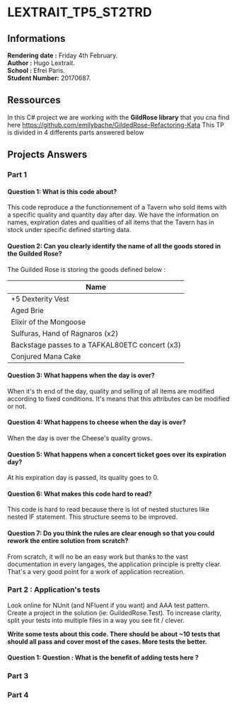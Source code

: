 # LEXTRAIT_TP5_ST2TRD

##  Informations ##

**Rendering date :** Friday 4th February.  
**Author :** Hugo Lextrait.  
**School :** Efrei Paris.  
**Student Number:** 20170687.  

## Ressources ##

In this C# project we are working with the **GildRose library** that you cna find here  https://github.com/emilybache/GildedRose-Refactoring-Kata 
This TP is divided in 4 differents parts answered below 

## Projects Answers ##

### Part 1 ###
#### Question 1: What is this code about?

This code reproduce a the functionnement of a Tavern who sold items with a specific quality and quantity day after day.
We have the information on names, expiration dates and qualities of all items that the Tavern has in stock under specific defined starting data.

#### Question 2: Can you clearly identify the name of all the goods stored in the Guilded Rose?

The Guilded Rose is storing the goods defined below : 

Name   |
------------- |
+5 Dexterity Vest  |
Aged Brie  |
Elixir of the Mongoose  |
Sulfuras, Hand of Ragnaros (x2)  |
Backstage passes to a TAFKAL80ETC concert (x3)  |
Conjured Mana Cake  |
  
#### Question 3: What happens when the day is over?

When it's th end of the day, quality and selling of all items are modified according to fixed conditions. It's means that this attributes can be modified or not. 

#### Question 4: What happens to cheese when the day is over?

When the day is over the Cheese's quality grows.

#### Question 5: What happens when a concert ticket goes over its expiration day?

At his expiration day is passed, its quality goes to 0.

#### Question 6: What makes this code hard to read?

This code is hard to read because there is lot of nested stuctures like nested IF statement. This structure seems to be improved.

#### Question 7: Do you think the rules are clear enough so that you could rework the entire solution from scratch?

From scratch, it will no be an easy work but thanks to the vast documentation in every langages, the application principle is pretty clear. That's a very good point for a work of application recreation.

### Part 2 : Application's tests ### 

Look online for NUnit (and NFluent if you want) and AAA test pattern. Create a project in the solution (ie: GuildedRose.Test). To increase clarity, split your tests into multiple files in a way you see fit / clever.

**Write some tests about this code. There should be about ~10 tests that should all pass and cover most of the cases. More tests the better.**

#### Question 1: Question : What is the benefit of adding tests here ? 

### Part 3 ###


### Part 4 ###

